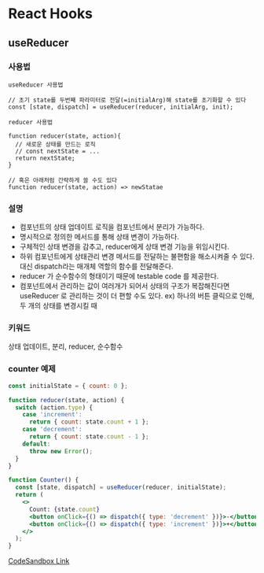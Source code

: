 # React Hooks

## useReducer

### 사용법

`useReducer 사용법`

```jsx=
// 초기 state를 두번째 파라미터로 전달(=initialArg)해 state를 초기화할 수 있다
const [state, dispatch] = useReducer(reducer, initialArg, init);
```

`reducer 사용법`

```jsx=
function reducer(state, action){
  // 새로운 상태를 만드는 로직
  // const nextState = ...
  return nextState;
}

// 혹은 아래처럼 간략하게 쓸 수도 있다
function reducer(state, action) => newStatae
```

### 설명

- 컴포넌트의 상태 업데이트 로직을 컴포넌트에서 분리가 가능하다.
- 명시적으로 정의한 메서드를 통해 상태 변경이 가능하다.
- 구체적인 상태 변경을 감추고, reducer에게 상태 변경 기능을 위임시킨다.
- 하위 컴포넌트에게 상태관리 변경 메서드를 전달하는 불편함을 해소시켜줄 수 있다. 대신 dispatch라는 매개체 역할의 함수를 전달해준다.
- reducer 가 순수함수의 형태이기 때문에 testable code 를 제공한다.
- 컴포넌트에서 관리하는 값이 여러개가 되어서 상태의 구조가 복잡해진다면 useReducer 로 관리하는 것이 더 편할 수도 있다.
  ex) 하나의 버튼 클릭으로 인해, 두 개의 상태를 변경시킬 때

### 키워드

상태 업데이트, 분리, reducer, 순수함수

### counter 예제

```jsx
const initialState = { count: 0 };

function reducer(state, action) {
  switch (action.type) {
    case 'increment':
      return { count: state.count + 1 };
    case 'decrement':
      return { count: state.count - 1 };
    default:
      throw new Error();
  }
}

function Counter() {
  const [state, dispatch] = useReducer(reducer, initialState);
  return (
    <>
      Count: {state.count}
      <button onClick={() => dispatch({ type: 'decrement' })}>-</button>
      <button onClick={() => dispatch({ type: 'increment' })}>+</button>
    </>
  );
}
```

[CodeSandbox Link](https://codesandbox.io/s/quirky-dream-7q0gx?file=/src/App.js)
